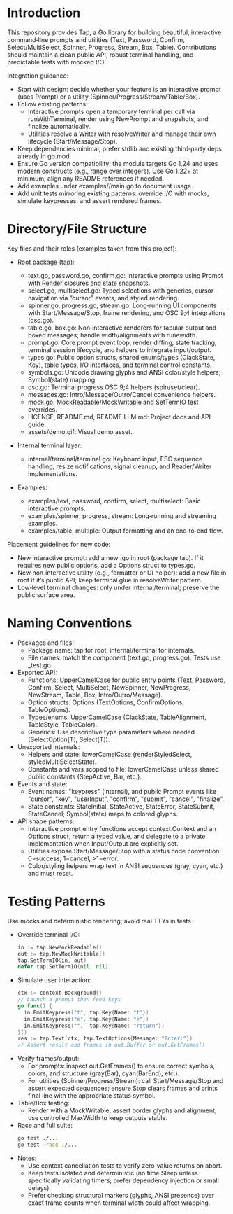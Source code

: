 # Introduction

This repository provides Tap, a Go library for building beautiful, interactive command‑line prompts and utilities (Text, Password, Confirm, Select/MultiSelect, Spinner, Progress, Stream, Box, Table). Contributions should maintain a clean public API, robust terminal handling, and predictable tests with mocked I/O.

Integration guidance:

- Start with design: decide whether your feature is an interactive prompt (uses Prompt) or a utility (Spinner/Progress/Stream/Table/Box).
- Follow existing patterns:
  - Interactive prompts open a temporary terminal per call via runWithTerminal, render using NewPrompt and snapshots, and finalize automatically.
  - Utilities resolve a Writer with resolveWriter and manage their own lifecycle (Start/Message/Stop).
- Keep dependencies minimal; prefer stdlib and existing third‑party deps already in go.mod.
- Ensure Go version compatibility; the module targets Go 1.24 and uses modern constructs (e.g., range over integers). Use Go 1.22+ at minimum; align any README references if needed.
- Add examples under examples/<feature>/main.go to document usage.
- Add unit tests mirroring existing patterns: override I/O with mocks, simulate keypresses, and assert rendered frames.

# Directory/File Structure

Key files and their roles (examples taken from this project):

- Root package (tap):

  - text.go, password.go, confirm.go: Interactive prompts using Prompt with Render closures and state snapshots.
  - select.go, multiselect.go: Typed selections with generics, cursor navigation via “cursor” events, and styled rendering.
  - spinner.go, progress.go, stream.go: Long‑running UI components with Start/Message/Stop, frame rendering, and OSC 9;4 integrations (osc.go).
  - table.go, box.go: Non‑interactive renderers for tabular output and boxed messages; handle width/alignments with runewidth.
  - prompt.go: Core prompt event loop, render diffing, state tracking, terminal session lifecycle, and helpers to integrate input/output.
  - types.go: Public option structs, shared enums/types (ClackState, Key), table types, I/O interfaces, and terminal control constants.
  - symbols.go: Unicode drawing glyphs and ANSI color/style helpers; Symbol(state) mapping.
  - osc.go: Terminal progress OSC 9;4 helpers (spin/set/clear).
  - messages.go: Intro/Message/Outro/Cancel convenience helpers.
  - mock.go: MockReadable/MockWritable and SetTermIO test overrides.
  - LICENSE, README.md, README.LLM.md: Project docs and API guide.
  - assets/demo.gif: Visual demo asset.

- Internal terminal layer:

  - internal/terminal/terminal.go: Keyboard input, ESC sequence handling, resize notifications, signal cleanup, and Reader/Writer implementations.

- Examples:
  - examples/text, password, confirm, select, multiselect: Basic interactive prompts.
  - examples/spinner, progress, stream: Long‑running and streaming examples.
  - examples/table, multiple: Output formatting and an end‑to‑end flow.

Placement guidelines for new code:

- New interactive prompt: add a new <feature>.go in root (package tap). If it requires new public options, add a <Feature>Options struct to types.go.
- New non‑interactive utility (e.g., formatter or UI helper): add a new file in root if it’s public API; keep terminal glue in resolveWriter pattern.
- Low‑level terminal changes: only under internal/terminal; preserve the public surface area.

# Naming Conventions

- Packages and files:
  - Package name: tap for root, internal/terminal for internals.
  - File names: match the component (text.go, progress.go). Tests use <file>\_test.go.
- Exported API:
  - Functions: UpperCamelCase for public entry points (Text, Password, Confirm, Select, MultiSelect, NewSpinner, NewProgress, NewStream, Table, Box, Intro/Outro/Message).
  - Option structs: <Type>Options (TextOptions, ConfirmOptions, TableOptions).
  - Types/enums: UpperCamelCase (ClackState, TableAlignment, TableStyle, TableColor).
  - Generics: Use descriptive type parameters where needed (SelectOption[T], Select[T]).
- Unexported internals:
  - Helpers and state: lowerCamelCase (renderStyledSelect, styledMultiSelectState).
  - Constants and vars scoped to file: lowerCamelCase unless shared public constants (StepActive, Bar, etc.).
- Events and state:
  - Event names: "keypress" (internal), and public Prompt events like "cursor", "key", "userInput", "confirm", "submit", "cancel", "finalize".
  - State constants: StateInitial, StateActive, StateError, StateSubmit, StateCancel; Symbol(state) maps to colored glyphs.
- API shape patterns:
  - Interactive prompt entry functions accept context.Context and an Options struct, return a typed value, and delegate to a private implementation when Input/Output are explicitly set.
  - Utilities expose Start/Message/Stop with a status code convention: 0=success, 1=cancel, >1=error.
  - Color/styling helpers wrap text in ANSI sequences (gray, cyan, etc.) and must reset.

# Testing Patterns

Use mocks and deterministic rendering; avoid real TTYs in tests.

- Override terminal I/O:
  ```go
  in := tap.NewMockReadable()
  out := tap.NewMockWritable()
  tap.SetTermIO(in, out)
  defer tap.SetTermIO(nil, nil)
  ```
- Simulate user interaction:
  ```go
  ctx := context.Background()
  // Launch a prompt then feed keys
  go func() {
    in.EmitKeypress("t", tap.Key{Name: "t"})
    in.EmitKeypress("e", tap.Key{Name: "e"})
    in.EmitKeypress("",  tap.Key{Name: "return"})
  }()
  res := tap.Text(ctx, tap.TextOptions{Message: "Enter:"})
  // Assert result and frames in out.Buffer or out.GetFrames()
  ```
- Verify frames/output:
  - For prompts: inspect out.GetFrames() to ensure correct symbols, colors, and structure (gray(Bar), cyan(BarEnd), etc.).
  - For utilities (Spinner/Progress/Stream): call Start/Message/Stop and assert expected sequences; ensure Stop clears frames and prints final line with the appropriate status symbol.
- Table/Box testing:
  - Render with a MockWritable, assert border glyphs and alignment; use controlled MaxWidth to keep outputs stable.
- Race and full suite:
  ```bash
  go test ./...
  go test -race ./...
  ```
- Notes:
  - Use context cancellation tests to verify zero‑value returns on abort.
  - Keep tests isolated and deterministic (no time.Sleep unless specifically validating timers; prefer dependency injection or small delays).
  - Prefer checking structural markers (glyphs, ANSI presence) over exact frame counts when terminal width could affect wrapping.
